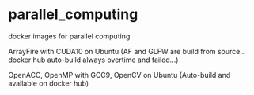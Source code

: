 # parallel_computing
docker images for parallel computing

ArrayFire with CUDA10 on Ubuntu (AF and GLFW are build from source... docker hub auto-build always overtime and failed...)

OpenACC, OpenMP with GCC9, OpenCV on Ubuntu (Auto-build and available on docker hub)

